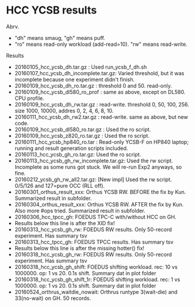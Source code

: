HCC YCSB results
========
Abrv.
* "dh" means smaug, "gh" means puff.
* "ro" means read-only workload (add-read=10). "rw" means read-write.

Results
* 20160105_hcc_ycsb_dh.tar.gz : Used run_ycsb_f_dh.sh
* 20160107_hcc_ycsb_dh_incomplete.tar.gz: Varied threshold, but it was incomplete because one experiment didn't finish.
* 20160109_hcc_ycsb_dh_ro.tar.gz : threshold 0 and 50. read-only.
* 20160109_hcc_ycsb_dl580_ro_prof : same as above, except on DL580. CPU profile.
* 20160109_hcc_ycsb_dh_rw.tar.gz : read-write. threshold 0, 50, 100, 256. size 1000, 10000, addres 0, 2, 4, 6, 8, 10.
* 20160111_hcc_ycsb_dh_rw2.tar.gz : read-write. same as above, but new code.
* 20160109_hcc_ycsb_dl580_ro.tar.gz : Used the ro script.
* 20160109_hcc_ycsb_z820_ro.tar.gz : Used the ro script.
* 20160111_hcc_ycsb_hp840_ro.tar : Read-only YCSB-F on HP840 laptop; running and result generation scripts included.
* 20160113_hcc_ycsb_gh_ro.tar.gz: Used the ro script.
* 20160113_hcc_ycsb_gh_rw_incomplete.tar.gz: Used the rw script. Incomplete as some runs got stuck. We will re-run Exp2 anyways, so fine.
* 20160212_ycsb_gh_rw_all2.tar.gz: [New impl] Used the rw script. 0/5/126 and 127=pure OCC (RLL off).
* 20160301_orthus_result_xxx: Orthus YCSB RW. BEFORE the fix by Kun. Summarized result in subfolder.
* 20160304_orthus_result_xxx: Orthus YCSB RW. AFTER the fix by Kun. Also more #ops tried. Summarized result in subfolder.
* 20160306_hcc_tpcc_gh: FOEDUS TPC-C with/without HCC on GH.
* Results below this line is after the XID fix!
* 20160313_hcc_ycsb_gh_rw: FOEDUS RW results. Only 50-record experiment. Has summary tsv
* 20160313_hcc_tpcc_gh: FOEDUS TPCC results.  Has summary tsv
* Results below this line is after the missing hotter() fix!
* 20160318_hcc_ycsb_gh_rw: FOEDUS RW results. Only 50-record experiment. Has summary tsv
* 20160318_hcc_ycsb_gh_shift: FOEDUS shifting workload. rec: 10 vs 1000000. op: 1 vs 20. 0.1s shift. Summary dat in plot folder
* 20160318_hcc_ycsb_gh_shift_1r: FOEDUS shifting workload. rec: 1 vs 1000000. op: 1 vs 20. 0.1s shift. Summary dat in plot folder
* 20160524_orthrus_waitdie_nowait: Orthrus runtype 3(wait-die) and 33(no-wait) on GH. 50 records.



